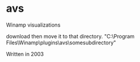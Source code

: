 # avs
Winamp visualizations

download then move it to that directory.
"C:\Program Files\Winamp\plugins\avs\somesubdirectory"


Written in 2003
